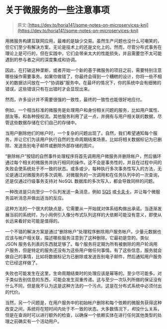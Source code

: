 # 关于微服务的一些注意事项

> 原文:[https://dev.to/horia141/some-notes-on-microservices-kni](https://dev.to/horia141/some-notes-on-microservices-kni)

用微服务构建互联网应用，最难的是缺少交易。虽然生产问题也没什么可嘲笑的，但它们至少有解决方案，无论是技术上的还是文化上的。然而，尽管分布式事务在理论上是可行的，但在实践中，它们会带来太大的性能损失，并且需要您不太可能遇到的参与者之间的深度集成和协调。

因此，在打破这种垄断，或者开始一个新的基于微服务的项目之前，需要特别注意哪些操作需要事务。如果你做错了，你最终会得到一个糟糕的设计，你将一些不相关的数据访问放在一个“协调器”服务中。在最坏的情况下，你的系统中会有细微的错误，这些错误只有在出错时才会显现出来。

然而，许多设计并不需要很强的一致性，最终的一致性也能很好地应付。

例如，一个相当标准的微服务是处理用户和身份相关问题的服务，比如用户属性、朋友等。和各种授权流。其他服务利用了这一点，并拥有与用户相关联的数据，尽管这些数据存储在它们自己的存储中。

当用户删除他们的帐户时，一个复杂的问题出现了。自然，我们希望通知每个服务，并让它们为该用户执行自然的生命周期结束场景。比如将相关数据标记为已删除、发送告别电子邮件或删除外部存储的图片。

“删除帐户”按钮的自然事件处理程序将首先调用用户微服务并删除帐户，然后循环通过每个相关的微服务并执行相同的操作。这不会是事务性的，并且在过程中间的失败会使系统处于不一致的状态。或多或少，每种执行多次事务性写入的方法，无论是通过对微服务的多次调用、对微服务的一次调用和在任务队列中的一次查询，还是仅通过行级事务支持对 NoSQL 数据库的多次写入，都会导致同样的问题。

一种改进是只向至少一个队列发送一条消息，例如 [SQS](http://docs.aws.amazon.com/AWSSimpleQueueService/latest/SQSDeveloperGuide/standard-queues.html) 或[卡夫卡](https://kafka.apache.org/)，并让每个微服务监听消息并做出适当的反应。

这种方法的一个很大的缺点是，它需要从一开始就对体系结构做出承诺。当逐渐发展当前的系统时，为小用例引入像分布式队列这样的大依赖可能没有意义，即使从长远来看好处可能是值得的。

一个不错的解决方案是通过“删除帐户”处理程序删除用户服务帐户。少量元数据也应该与帐户相关联，描述哪些服务注意到了这种删除。它最初是空的。类似 JSON 服务名列表的东西就足够了。每个服务将定期为所有被删除的用户轮询用户服务，但是特定的服务还没有为这些用户做任何事情。有了这些信息，服务就会做自己的事情，比如将数据标记为已删除或发送告别电子邮件，然后通知用户服务它已经这样做了。

失败也可能发生在这里，生命周期结束时的处理应该是幂等的。至少尽可能多。对于类似告别信息的东西，可能会发生双重传递。这与至少一次队列所做的保证没有什么不同，但是我不认为这是这种方法的一个污点。这是在分布式系统中必须付出的代价。

当然，另一个问题是，在用户服务中的初始帐户删除和每个依赖的微服务获得这种改变之间，系统将在短时间内处于不一致的状态。大多数情况下，*和*没什么关系，但是在查询时可以进行额外的检查，以确保一个依赖实体在进行任何其他类型的处理之前确实有一个活动用户。